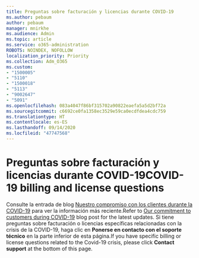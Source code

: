 ```yaml
---
title: Preguntas sobre facturación y licencias durante COVID-19
ms.author: pebaum
author: pebaum
manager: mnirkhe
ms.audience: Admin
ms.topic: article
ms.service: o365-administration
ROBOTS: NOINDEX, NOFOLLOW
localization_priority: Priority
ms.collection: Adm_O365
ms.custom:
- "1500005"
- "5110"
- "1500018"
- "5113"
- "9002647"
- "5091"
ms.openlocfilehash: 083a4047f86bf315702a90822eaefa5a5d2bf72a
ms.sourcegitcommit: c6692ce0fa1358ec3529e59ca0ecdfdea4cdc759
ms.translationtype: HT
ms.contentlocale: es-ES
ms.lasthandoff: 09/14/2020
ms.locfileid: "47747568"
---
```

# <a name="covid-19-billing-and-license-questions"></a><span data-ttu-id="fb7eb-102">Preguntas sobre facturación y licencias durante COVID-19</span><span class="sxs-lookup"><span data-stu-id="fb7eb-102">COVID-19 billing and license questions</span></span>

<span data-ttu-id="fb7eb-103">Consulte la entrada de blog [Nuestro compromiso con los clientes durante la COVID-19](https://www.microsoft.com/microsoft-365/blog/2020/03/05/our-commitment-to-customers-during-covid-19/) para ver la información más reciente.</span><span class="sxs-lookup"><span data-stu-id="fb7eb-103">Refer to [Our commitment to customers during COVID-19](https://www.microsoft.com/microsoft-365/blog/2020/03/05/our-commitment-to-customers-during-covid-19/) blog post for the latest updates.</span></span>  <span data-ttu-id="fb7eb-104">Si tiene preguntas sobre facturación o licencias específicas relacionadas con la crisis de la COVID-19, haga clic en **Ponerse en contacto con el soporte técnico** en la parte inferior de esta página.</span><span class="sxs-lookup"><span data-stu-id="fb7eb-104">If you have specific billing or license questions related to the Covid-19 crisis, please click **Contact support** at the bottom of this page.</span></span>
